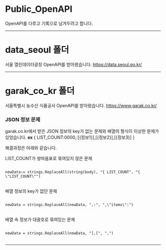 # Public_OpenAPI
OpenAPI를 다루고 기록으로 남겨두려고 합니다.
* * *

data_seoul 폴더
=============
서울 열린데이터광장 OpenAPI를 받아왔습니다.
https://data.seoul.go.kr/
* * *

garak_co_kr 폴더
=============
서울특별시 농수산 식품공사 OpenAPI를 받아왔습니다.
https://www.garak.co.kr/

### JSON 정보 문제

garak.co.kr에서 받은 JSON 정보의 key가 없는 문제와 배열의 형식이 이상한 문제가 있었습니다.
**ex**
{ LIST_COUNT:0000,:[{정보1}],[{정보2}],[{정보3}] }

해결과정은 아래와 같습니다.

LIST_COUNT가 쌍따옴표로 묶여있지 않은 문제
<pre>
<code>
newData:= strings.ReplaceAll(string(body), "{ LIST_COUNT", "{ \"LIST_COUNT\"")
</code>
</pre>

배열 정보의 key가 없던 문제
<pre>
<code>
newData = strings.ReplaceAll(newData, ",:", ",\"items\":")
</code>
</pre>

배열 속 정보가 대괄호로 묶여있는 문제
<pre>
<code>
newData = strings.ReplaceAll(newData, "],[", ",")
</code>
</pre>
* * *

